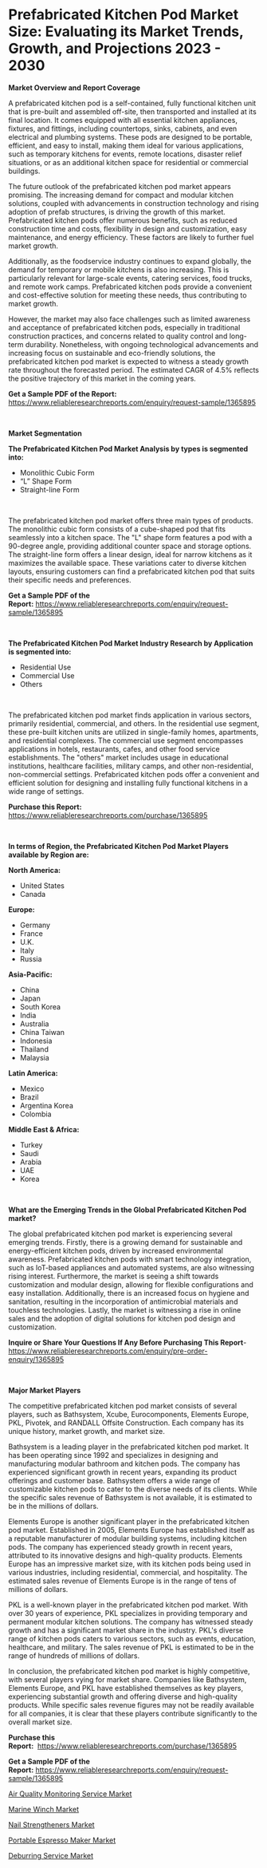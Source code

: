 <p><h1>Prefabricated Kitchen Pod Market Size: Evaluating its Market Trends, Growth, and Projections 2023 - 2030</h1></p><p><strong>Market Overview and Report Coverage</strong></p>
<p><p>A prefabricated kitchen pod is a self-contained, fully functional kitchen unit that is pre-built and assembled off-site, then transported and installed at its final location. It comes equipped with all essential kitchen appliances, fixtures, and fittings, including countertops, sinks, cabinets, and even electrical and plumbing systems. These pods are designed to be portable, efficient, and easy to install, making them ideal for various applications, such as temporary kitchens for events, remote locations, disaster relief situations, or as an additional kitchen space for residential or commercial buildings.</p><p>The future outlook of the prefabricated kitchen pod market appears promising. The increasing demand for compact and modular kitchen solutions, coupled with advancements in construction technology and rising adoption of prefab structures, is driving the growth of this market. Prefabricated kitchen pods offer numerous benefits, such as reduced construction time and costs, flexibility in design and customization, easy maintenance, and energy efficiency. These factors are likely to further fuel market growth.</p><p>Additionally, as the foodservice industry continues to expand globally, the demand for temporary or mobile kitchens is also increasing. This is particularly relevant for large-scale events, catering services, food trucks, and remote work camps. Prefabricated kitchen pods provide a convenient and cost-effective solution for meeting these needs, thus contributing to market growth.</p><p>However, the market may also face challenges such as limited awareness and acceptance of prefabricated kitchen pods, especially in traditional construction practices, and concerns related to quality control and long-term durability. Nonetheless, with ongoing technological advancements and increasing focus on sustainable and eco-friendly solutions, the prefabricated kitchen pod market is expected to witness a steady growth rate throughout the forecasted period. The estimated CAGR of 4.5% reflects the positive trajectory of this market in the coming years.</p></p>
<p><strong>Get a Sample PDF of the Report:</strong> <a href="https://www.reliableresearchreports.com/enquiry/request-sample/1365895">https://www.reliableresearchreports.com/enquiry/request-sample/1365895</a></p>
<p>&nbsp;</p>
<p><strong>Market Segmentation</strong></p>
<p><strong>The Prefabricated Kitchen Pod Market Analysis by types is segmented into:</strong></p>
<p><ul><li>Monolithic Cubic Form</li><li>“L” Shape Form</li><li>Straight-line Form</li></ul></p>
<p>&nbsp;</p>
<p><p>The prefabricated kitchen pod market offers three main types of products. The monolithic cubic form consists of a cube-shaped pod that fits seamlessly into a kitchen space. The "L" shape form features a pod with a 90-degree angle, providing additional counter space and storage options. The straight-line form offers a linear design, ideal for narrow kitchens as it maximizes the available space. These variations cater to diverse kitchen layouts, ensuring customers can find a prefabricated kitchen pod that suits their specific needs and preferences.</p></p>
<p><strong>Get a Sample PDF of the Report:</strong>&nbsp;<a href="https://www.reliableresearchreports.com/enquiry/request-sample/1365895">https://www.reliableresearchreports.com/enquiry/request-sample/1365895</a></p>
<p>&nbsp;</p>
<p><strong>The Prefabricated Kitchen Pod Market Industry Research by Application is segmented into:</strong></p>
<p><ul><li>Residential Use</li><li>Commercial Use</li><li>Others</li></ul></p>
<p>&nbsp;</p>
<p><p>The prefabricated kitchen pod market finds application in various sectors, primarily residential, commercial, and others. In the residential use segment, these pre-built kitchen units are utilized in single-family homes, apartments, and residential complexes. The commercial use segment encompasses applications in hotels, restaurants, cafes, and other food service establishments. The "others" market includes usage in educational institutions, healthcare facilities, military camps, and other non-residential, non-commercial settings. Prefabricated kitchen pods offer a convenient and efficient solution for designing and installing fully functional kitchens in a wide range of settings.</p></p>
<p><strong>Purchase this Report:</strong>&nbsp; <a href="https://www.reliableresearchreports.com/purchase/1365895">https://www.reliableresearchreports.com/purchase/1365895</a></p>
<p>&nbsp;</p>
<p><strong>In terms of Region, the Prefabricated Kitchen Pod Market Players available by Region are:</strong></p>
<p>
    <p> <strong> North America: </strong>
        <ul>
            <li>United States</li>
            <li>Canada</li>
        </ul>
        </p> 
    <p> <strong> Europe: </strong>
        <ul>
            <li>Germany</li>
            <li>France</li>
            <li>U.K.</li>
            <li>Italy</li>
            <li>Russia</li>
        </ul>
        </p> 
    <p> <strong> Asia-Pacific: </strong>
        <ul>
            <li>China</li>
            <li>Japan</li>
            <li>South Korea</li>
            <li>India</li>
            <li>Australia</li>
            <li>China Taiwan</li>
            <li>Indonesia</li>
            <li>Thailand</li>
            <li>Malaysia</li>
        </ul>
        </p> 
    <p> <strong> Latin America: </strong>
        <ul>
            <li>Mexico</li>
            <li>Brazil</li>
            <li>Argentina Korea</li>
            <li>Colombia</li>
        </ul>
        </p> 
    <p> <strong> Middle East & Africa: </strong>
        <ul>
            <li>Turkey</li>
            <li>Saudi</li>
            <li>Arabia</li>
            <li>UAE</li>
            <li>Korea</li>
        </ul>
    </p>
    </p>
<p>&nbsp;</p>
<p><strong>What are the Emerging Trends in the Global Prefabricated Kitchen Pod market?</strong></p>
<p><p>The global prefabricated kitchen pod market is experiencing several emerging trends. Firstly, there is a growing demand for sustainable and energy-efficient kitchen pods, driven by increased environmental awareness. Prefabricated kitchen pods with smart technology integration, such as IoT-based appliances and automated systems, are also witnessing rising interest. Furthermore, the market is seeing a shift towards customization and modular design, allowing for flexible configurations and easy installation. Additionally, there is an increased focus on hygiene and sanitation, resulting in the incorporation of antimicrobial materials and touchless technologies. Lastly, the market is witnessing a rise in online sales and the adoption of digital solutions for kitchen pod design and customization.</p></p>
<p><strong>Inquire or Share Your Questions If Any Before Purchasing This Report</strong>- <a href="https://www.reliableresearchreports.com/enquiry/pre-order-enquiry/1365895">https://www.reliableresearchreports.com/enquiry/pre-order-enquiry/1365895</a></p>
<p>&nbsp;</p>
<p><strong>Major Market Players</strong></p>
<p><p>The competitive prefabricated kitchen pod market consists of several players, such as Bathsystem, Xcube, Eurocomponents, Elements Europe, PKL, Pivotek, and RANDALL Offsite Construction. Each company has its unique history, market growth, and market size.</p><p>Bathsystem is a leading player in the prefabricated kitchen pod market. It has been operating since 1992 and specializes in designing and manufacturing modular bathroom and kitchen pods. The company has experienced significant growth in recent years, expanding its product offerings and customer base. Bathsystem offers a wide range of customizable kitchen pods to cater to the diverse needs of its clients. While the specific sales revenue of Bathsystem is not available, it is estimated to be in the millions of dollars.</p><p>Elements Europe is another significant player in the prefabricated kitchen pod market. Established in 2005, Elements Europe has established itself as a reputable manufacturer of modular building systems, including kitchen pods. The company has experienced steady growth in recent years, attributed to its innovative designs and high-quality products. Elements Europe has an impressive market size, with its kitchen pods being used in various industries, including residential, commercial, and hospitality. The estimated sales revenue of Elements Europe is in the range of tens of millions of dollars.</p><p>PKL is a well-known player in the prefabricated kitchen pod market. With over 30 years of experience, PKL specializes in providing temporary and permanent modular kitchen solutions. The company has witnessed steady growth and has a significant market share in the industry. PKL's diverse range of kitchen pods caters to various sectors, such as events, education, healthcare, and military. The sales revenue of PKL is estimated to be in the range of hundreds of millions of dollars.</p><p>In conclusion, the prefabricated kitchen pod market is highly competitive, with several players vying for market share. Companies like Bathsystem, Elements Europe, and PKL have established themselves as key players, experiencing substantial growth and offering diverse and high-quality products. While specific sales revenue figures may not be readily available for all companies, it is clear that these players contribute significantly to the overall market size.</p></p>
<p><strong>Purchase this Report:</strong>&nbsp;&nbsp;<a href="https://www.reliableresearchreports.com/purchase/1365895">https://www.reliableresearchreports.com/purchase/1365895</a></p>
<p></p>
<p><strong>Get a Sample PDF of the Report:</strong>&nbsp;<a href="https://www.reliableresearchreports.com/enquiry/request-sample/1365895">https://www.reliableresearchreports.com/enquiry/request-sample/1365895</a></p>
<p><p><a href="https://medium.com/@isomjohnson/air-quality-monitoring-service-market-size-cagr-trends-2024-2030-3f362184a9c3">Air Quality Monitoring Service Market</a></p><p><a href="https://www.linkedin.com/pulse/marine-winch-market-research-report-provides-thorough-industry-xgote/">Marine Winch Market</a></p><p><a href="https://github.com/Chiragrp26/Market-Research-Report-List-1/blob/main/nail-strengtheners-market.md">Nail Strengtheners Market</a></p><p><a href="https://github.com/AKSHATREPORTPRIME/Market-Research-Report-List-1/blob/main/portable-espresso-maker-market.md">Portable Espresso Maker Market</a></p><p><a href="https://medium.com/@skylargrant2023/deburring-service-market-size-cagr-trends-2024-2030-ee0235d837db">Deburring Service Market</a></p></p>